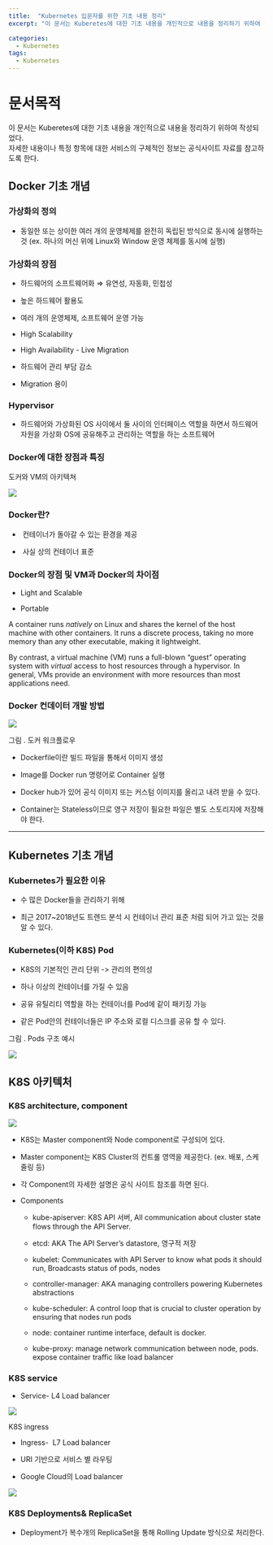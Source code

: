 ```yaml
---
title:  "Kubernetes 입문자를 위한 기초 내용 정리"
excerpt: "이 문서는 Kuberetes에 대한 기초 내용을 개인적으로 내용을 정리하기 위하여 작성되었다."

categories:
  - Kubernetes
tags:
  - Kubernetes
---
```


문서목적
====

이 문서는 Kuberetes에 대한 기초 내용을 개인적으로 내용을 정리하기 위하여 작성되었다.  
자세한 내용이나 특정 항목에 대한 서비스의 구체적인 정보는 공식사이트 자료를 참고하도록 한다.
  

Docker 기초 개념
------------

### 가상화의 정의

*   동일한 또는 상이한 여러 개의 운영체제를 완전히 독립된 방식으로 동시에 실행하는 것 (ex. 하나의 머신 위에 Linux와 Window 운영 체제를 동시에 실행)
    

### 가상화의 장점

*   하드웨어의 소프트웨어화 ⇒ 유연성, 자동화, 민첩성
    
*   높은 하드웨어 활용도
    
*   여러 개의 운영체제, 소프트웨어 운영 가능
    
*   High Scalability
    
*   High Availability - Live Migration
    
*   하드웨어 관리 부담 감소
    
*   Migration 용이
    

### Hypervisor

*   하드웨어와 가상화된 OS 사이에서 둘 사이의 인터페이스 역할을 하면서 하드웨어 자원을 가상화 OS에 공유해주고 관리하는 역할을 하는 소프트웨어
    

  

### Docker에 대한 장점과 특징

도커와 VM의 아키텍쳐

![](/assets/images/kube.jpg)

### Docker란?

*    컨테이너가 돌아갈 수 있는 환경을 제공
    
*    사실 상의 컨테이너 표준
    

### Docker의 장점 및 VM과 Docker의 차이점

*   Light and Scalable
    
*   Portable
    

A container runs _natively_ on Linux and shares the kernel of the host machine with other containers. It runs a discrete process, taking no more memory than any other executable, making it lightweight.

By contrast, a virtual machine (VM) runs a full-blown “guest” operating system with _virtual_ access to host resources through a hypervisor. In general, VMs provide an environment with more resources than most applications need.

  

### Docker 컨데이터 개발 방법

![](/assets/images/kube2.jpg)

그림 . 도커 워크플로우

*   Dockerfile이란 빌드 파일을 통해서 이미지 생성
    
*   Image를 Docker run 명령어로 Container 실행
    
*   Docker hub가 있어 공식 이미지 또는 커스텀 이미지를 올리고 내려 받을 수 있다.
    
*   Container는 Stateless이므로 영구 저장이 필요한 파일은 별도 스토리지에 저장해야 한다.
    

  

* * *

Kubernetes 기초 개념
----------------

### Kubernetes가 필요한 이유

*   수 많은 Docker들을 관리하기 위해
    
*   최근 2017~2018년도 트렌드 분석 시 컨테이너 관리 표준 처럼 되어 가고 있는 것을 알 수 있다.
    

### Kubernetes(이하 K8S) Pod

*   K8S의 기본적인 관리 단위 -> 관리의 편의성
    
*   하나 이상의 컨테이너를 가질 수 있음
    
*   공유 유틸리티 역할을 하는 컨테이너를 Pod에 같이 패키징 가능
    
*   같은 Pod안의 컨테이너들은 IP 주소와 로컬 디스크를 공유 할 수 있다.
    

그림 . Pods 구조 예시

![](/assets/images/kube3.jpg)

K8S 아키텍처
--------

### K8S architecture, component

  

![](/assets/images/kube4.jpg)

*   K8S는 Master component와 Node component로 구성되어 있다.
    
*   Master component는 K8S Cluster의 컨트롤 영역을 제공한다. (ex. 배포, 스케줄링 등)
    
*   각 Component의 자세한 설명은 공식 사이트 참조를 하면 된다.
    

*   Components
    
    *   kube-apiserver: K8S API 서버, All communication about cluster state flows through the API Server.
        
    *   etcd: AKA The API Server’s datastore, 영구적 저장
        
    *   kubelet: Communicates with API Server to know what pods it should run, Broadcasts status of pods, nodes
        
    *   controller-manager: AKA managing controllers powering Kubernetes abstractions
        
    *   kube-scheduler: A control loop that is crucial to cluster operation by ensuring that nodes run pods
        
    *   node: container runtime interface, default is docker. 
        
    *   kube-proxy: manage network communication between node, pods. expose container traffic like load balancer
        

### K8S service

*   Service- L4 Load balancer
    

![](/assets/images/kube5.jpg)

K8S ingress

*   Ingress-  L7 Load balancer
    
*   URI 기반으로 서비스 별 라우팅
    
*   Google Cloud의 Load balancer
    

![](/assets/images/kube6.jpg)

### K8S Deployments& ReplicaSet

*   Deployment가 복수개의 ReplicaSet을 통해 Rolling Update 방식으로 처리한다.
    


